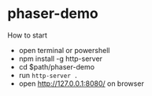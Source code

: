 # phaser-demo

How to start

- open terminal or powershell
- npm install -g http-server
- cd $path/phaser-demo
- run `http-server .`
- open <http://127.0.0.1:8080/> on browser
